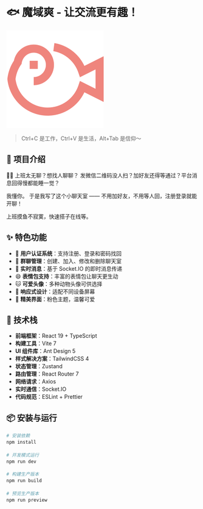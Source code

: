 # 🐟 魔域爽 - 让交流更有趣！

![魔域爽](./public/fish.svg)

> Ctrl+C 是工作，Ctrl+V 是生活，Alt+Tab 是信仰～

## 🌈 项目介绍

😵‍💫 上班太无聊？想找人聊聊？
发微信二维码没人扫？加好友还得等通过？平台消息回得慢都能睡一觉？

我懂你。
于是我写了这个小聊天室 —— 不用加好友，不用等人回，注册登录就能开聊！

上班摸鱼不寂寞，快速搭子在线等。

## ✨ 特色功能

- 🔐 **用户认证系统**：支持注册、登录和密码找回
- 👥 **群聊管理**：创建、加入、修改和删除聊天室
- 💬 **实时消息**：基于 Socket.IO 的即时消息传递
- 😄 **表情包支持**：丰富的表情包让聊天更生动
- 🐱 **可爱头像**：多种动物头像可供选择
- 📱 **响应式设计**：适配不同设备屏幕
- 🌈 **精美界面**：粉色主题，温馨可爱

## 🚀 技术栈

- **前端框架**：React 19 + TypeScript
- **构建工具**：Vite 7
- **UI 组件库**：Ant Design 5
- **样式解决方案**：TailwindCSS 4
- **状态管理**：Zustand
- **路由管理**：React Router 7
- **网络请求**：Axios
- **实时通信**：Socket.IO
- **代码规范**：ESLint + Prettier

## 📦 安装与运行

```bash
# 安装依赖
npm install

# 开发模式运行
npm run dev

# 构建生产版本
npm run build

# 预览生产版本
npm run preview
```
